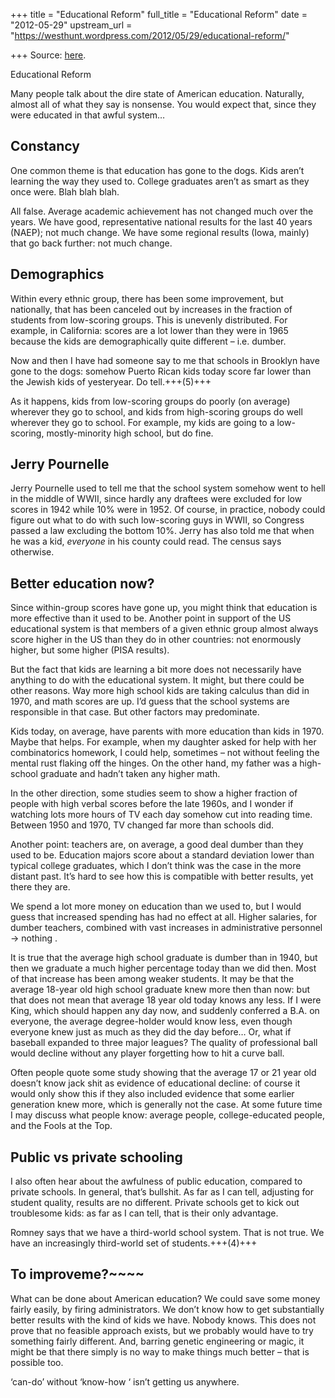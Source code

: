 +++
title = "Educational Reform"
full_title = "Educational Reform"
date = "2012-05-29"
upstream_url = "https://westhunt.wordpress.com/2012/05/29/educational-reform/"

+++
Source: [here](https://westhunt.wordpress.com/2012/05/29/educational-reform/).

Educational Reform

Many people talk about the dire state of American education. Naturally,
almost all of what they say is nonsense. You would expect that, since
they were educated in that awful system…

## Constancy
One common theme is that education has gone to the dogs. Kids aren’t
learning the way they used to. College graduates aren’t as smart as
they once were. Blah blah blah.

All false. Average academic achievement has not changed much over the
years. We have good, representative national results for the last 40
years (NAEP); not much change. We have some regional results (Iowa,
mainly) that go back further: not much change.

## Demographics
Within every ethnic group, there has been some improvement, but
nationally, that has been canceled out by increases in the fraction of
students from low-scoring groups. This is unevenly distributed. For
example, in California: scores are a lot lower than they were in 1965
because the kids are demographically quite different – i.e. dumber.

Now and then I have had someone say to me that schools in Brooklyn have
gone to the dogs: somehow Puerto Rican kids today score far lower than
the Jewish kids of yesteryear. Do tell.+++(5)+++

As it happens, kids from low-scoring groups do poorly (on average)
wherever they go to school, and kids from high-scoring groups do well
wherever they go to school. For example, my kids are going to a
low-scoring, mostly-minority high school, but do fine.

## Jerry Pournelle
Jerry Pournelle used to tell me that the school system somehow went to
hell in the middle of WWII, since hardly any draftees were excluded for
low scores in 1942 while 10% were in 1952. Of course, in practice,
nobody could figure out what to do with such low-scoring guys in WWII,
so Congress passed a law excluding the bottom 10%. Jerry has also told
me that when he was a kid, *everyone* in his county could read. The
census says otherwise.

## Better education now?
Since within-group scores have gone up, you might think that education
is more effective than it used to be. Another point in support of the US
educational system is that members of a given ethnic group almost always
score higher in the US than they do in other countries: not enormously
higher, but some higher (PISA results).

But the fact that kids are learning a bit more does not necessarily have
anything to do with the educational system. It might, but there could be
other reasons. Way more high school kids are taking calculus than did in
1970, and math scores are up. I’d guess that the school systems are
responsible in that case. But other factors may predominate. 

Kids
today, on average, have parents with more education than kids in 1970.
Maybe that helps. For example, when my daughter asked for help with her
combinatorics homework, I could help, sometimes – not without feeling
the mental rust flaking off the hinges. On the other hand, my father
was a high-school graduate and hadn’t taken any higher math. 

In the
other direction, some studies seem to show a higher fraction of people
with high verbal scores before the late 1960s, and I wonder if watching
lots more hours of TV each day somehow cut into reading time. Between
1950 and 1970, TV changed far more than schools did. 

Another point:
teachers are, on average, a good deal dumber than they used to be.
Education majors score about a standard deviation lower than typical
college graduates, which I don’t think was the case in the more distant
past. It’s hard to see how this is compatible with better results, yet
there they are.

We spend a lot more money on education than we used to, but I would
guess that increased spending has had no effect at all. Higher salaries,
for dumber teachers, combined with vast increases in administrative
personnel -> nothing .

It is true that the average high school graduate is dumber than in 1940,
but then we graduate a much higher percentage today than we did then.
Most of that increase has been among weaker students. It may be that the
average 18-year old high school graduate knew more then than now: but
that does not mean that average 18 year old today knows any less. If I
were King, which should happen any day now, and suddenly conferred a
B.A. on everyone, the average degree-holder would know less, even though
everyone knew just as much as they did the day before… Or, what if
baseball expanded to three major leagues? The quality of professional
ball would decline without any player forgetting how to hit a curve
ball.

Often people quote some study showing that the average 17 or 21 year old
doesn’t know jack shit as evidence of educational decline: of course it
would only show this if they also included evidence that some earlier
generation knew more, which is generally not the case. At some future
time I may discuss what people know: average people, college-educated
people, and the Fools at the Top.

## Public vs private schooling
I also often hear about the awfulness of public education, compared to
private schools. In general, that’s bullshit. As far as I can tell,
adjusting for student quality, results are no different. Private schools
get to kick out troublesome kids: as far as I can tell, that is their
only advantage.

Romney says that we have a third-world school system. That is not true.
We have an increasingly third-world set of students.+++(4)+++

## To improveme?~~~~
What can be done about American education? We could save some money
fairly easily, by firing administrators. We don’t know how to get
substantially better results with the kind of kids we have. Nobody
knows. This does not prove that no feasible approach exists, but we
probably would have to try something fairly different. And, barring
genetic engineering or magic, it might be that there simply is no way
to make things much better – that is possible too.

‘can-do’ without ‘know-how ‘ isn’t getting us anywhere.

